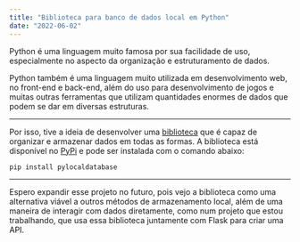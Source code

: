 ```yaml
---
title: "Biblioteca para banco de dados local em Python"
date: "2022-06-02"
---
```


Python é uma linguagem muito famosa por sua facilidade de uso, especialmente no aspecto da organização e estruturamento de dados.

Python também é uma linguagem muito utilizada em desenvolvimento web, no front-end e back-end, além do uso para desenvolvimento de jogos e muitas outras ferramentas que utilizam quantidades enormes de dados que podem se dar em diversas estruturas.

----------

Por isso, tive a ideia de desenvolver uma [biblioteca](https://github.com/fortmea/python-local-database) que é capaz de organizar e armazenar dados em todas as formas. A biblioteca está disponível no [PyPi](https://pypi.org/project/pylocaldatabase/) e pode ser instalada com o comando abaixo:


```bash
pip install pylocaldatabase
```

----------

Espero expandir esse projeto no futuro, pois vejo a biblioteca como uma alternativa viável a outros métodos de armazenamento local, além de uma maneira de interagir com dados diretamente, como num projeto que estou trabalhando, que usa essa biblioteca juntamente com Flask para criar uma API.
